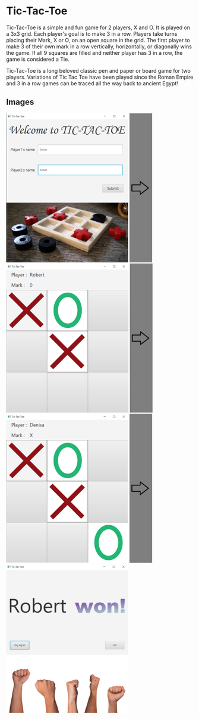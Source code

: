 # Tic-Tac-Toe

Tic-Tac-Toe is a simple and fun game for 2 players, X and O. It is played on a 3x3 grid. Each player's goal is to make 3 in a row. Players take turns placing their Mark, X or O, on an open square in the grid. The first player to make 3 of their own mark in a row vertically, horizontally, or diagonally wins the game. If all 9 squares are filled and neither player has 3 in a row, the game is considered a Tie.

Tic-Tac-Toe is a long beloved classic pen and paper or board game for two players. Variations of Tic Tac Toe have been played since the Roman Empire and 3 in a row games can be traced all the way back to ancient Egypt!

## Images

<img src="https://github.com/DenisaXXIV/Tic-Tac-Toe/blob/master/src/Scene1.png" height="400px"> <img src="https://github.com/DenisaXXIV/Tic-Tac-Toe/blob/master/src/to.png" height="400px"> <img src="https://github.com/DenisaXXIV/Tic-Tac-Toe/blob/master/src/Scene2.png" height="400px"> <img src="https://github.com/DenisaXXIV/Tic-Tac-Toe/blob/master/src/to.png" height="400px"> <img src="https://github.com/DenisaXXIV/Tic-Tac-Toe/blob/master/src/Scene2-2.png" height="400px"> <img src="https://github.com/DenisaXXIV/Tic-Tac-Toe/blob/master/src/to.png" height="400px"> <img src="https://github.com/DenisaXXIV/Tic-Tac-Toe/blob/master/src/Scene3.png" height="400px">
